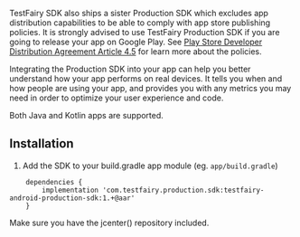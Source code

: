 TestFairy SDK also ships a sister Production SDK which excludes app distribution capabilities to be able to comply with app store publishing policies. It is strongly advised to use TestFairy Production SDK if you are going to release your app on Google Play. See [Play Store Developer Distribution Agreement Article 4.5](https://play.google.com/about/developer-distribution-agreement.html) for learn more about the policies.

Integrating the Production SDK into your app can help you better understand how your app performs on real devices. It tells you when and how people are using your app, and provides you with any metrics you may need in order to optimize your user experience and code.

Both Java and Kotlin apps are supported.
<!--
[ ![Download](https://api.bintray.com/packages/testfairy/testfairy/testfairy-production/images/download.svg) ](https://bintray.com/testfairy/testfairy/testfairy-production/_latestVersion)
-->

## Installation

1. Add the SDK to your build.gradle app module (eg. `app/build.gradle`)
```
    dependencies {
        implementation 'com.testfairy.production.sdk:testfairy-android-production-sdk:1.+@aar'
    }
```
   Make sure you have the jcenter() repository included.
